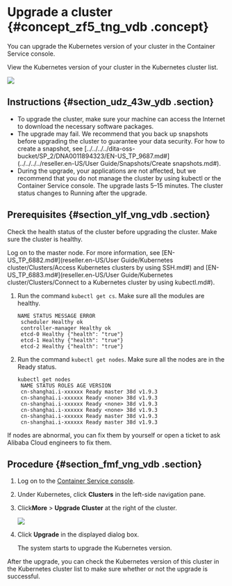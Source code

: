 # Upgrade a cluster {#concept_zf5_tng_vdb .concept}

You can upgrade the Kubernetes version of your cluster in the Container Service console.

View the Kubernetes version of your cluster in the Kubernetes cluster list.

![](http://static-aliyun-doc.oss-cn-hangzhou.aliyuncs.com/assets/img/6886/4329_en-US.png)

## Instructions {#section_udz_43w_ydb .section}

-   To upgrade the cluster, make sure your machine can access the Internet to download the necessary software packages.
-   The upgrade may fail. We recommend that you back up snapshots before upgrading the cluster to guarantee your data security. For how to create a snapshot, see [../../../../dita-oss-bucket/SP\_2/DNA0011894323/EN-US\_TP\_9687.md\#](../../../../reseller.en-US/User Guide/Snapshots/Create snapshots.md#).
-   During the upgrade, your applications are not affected, but we recommend that you do not manage the cluster by using kubectl or the Container Service console. The upgrade lasts 5–15 minutes. The cluster status changes to Running after the upgrade.

## Prerequisites {#section_ylf_vng_vdb .section}

Check the health status of the cluster before upgrading the cluster. Make sure the cluster is healthy.

Log on to the master node. For more information, see [EN-US\_TP\_6882.md\#](reseller.en-US/User Guide/Kubernetes cluster/Clusters/Access Kubernetes clusters by using SSH.md#) and [EN-US\_TP\_6883.md\#](reseller.en-US/User Guide/Kubernetes cluster/Clusters/Connect to a Kubernetes cluster by using kubectl.md#).

1.  Run the command `kubectl get cs`. Make sure all the modules are healthy.

    ```
    NAME STATUS MESSAGE ERROR
     scheduler Healthy ok
     controller-manager Healthy ok
     etcd-0 Healthy {"health": "true"}
     etcd-1 Healthy {"health": "true"}
     etcd-2 Healthy {"health": "true"}
    ```

2.  Run the command `kubectl get nodes`. Make sure all the nodes are in the Ready status.

    ```
    kubectl get nodes
     NAME STATUS ROLES AGE VERSION
     cn-shanghai.i-xxxxxx Ready master 38d v1.9.3
     cn-shanghai.i-xxxxxx Ready <none> 38d v1.9.3
     cn-shanghai.i-xxxxxx Ready <none> 38d v1.9.3
     cn-shanghai.i-xxxxxx Ready <none> 38d v1.9.3
     cn-shanghai.i-xxxxxx Ready master 38d v1.9.3
     cn-shanghai.i-xxxxxx Ready master 38d v1.9.3
    ```


If nodes are abnormal, you can fix them by yourself or open a ticket to ask Alibaba Cloud engineers to fix them.

## Procedure {#section_fmf_vng_vdb .section}

1.  Log on to the [Container Service console](https://partners-intl.console.aliyun.com/#/cs).
2.  Under Kubernetes, click **Clusters** in the left-side navigation pane.
3.  Click**More** \> **Upgrade Cluster** at the right of the cluster.

    ![](http://static-aliyun-doc.oss-cn-hangzhou.aliyuncs.com/assets/img/6886/4332_en-US.png)

4.  Click **Upgrade** in the displayed dialog box.

    The system starts to upgrade the Kubernetes version.


After the upgrade, you can check the Kubernetes version of this cluster in the Kubernetes cluster list to make sure whether or not the upgrade is successful.

